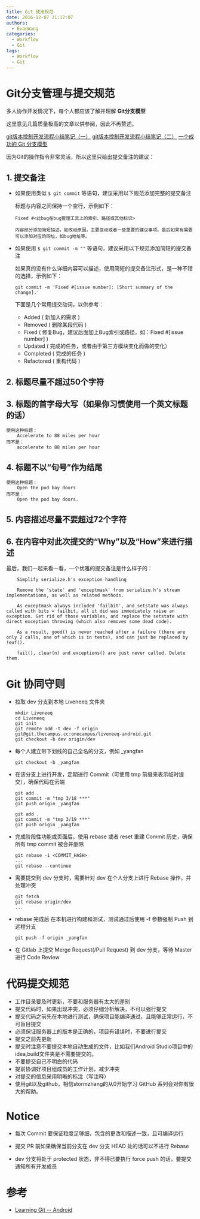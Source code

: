 ```yaml
---
title: Git 使用规范
date: 2016-12-07 21:17:07
authors:
  - EvanWang
categories:
  - Workflow
  - Git
tags:
  - Workflow
  - Git
---
```


# Git分支管理与提交规范

多人协作开发情况下，每个人都应该了解并理解 **Git分支模型**

这里意见几篇质量极高的文章以供参阅，因此不再赘述。

[git版本控制开发流程小结笔记（一）](http://my.oschina.net/nyankosama/blog/270546?fromerr=0Byh13go)
[git版本控制开发流程小结笔记（二）](http://my.oschina.net/nyankosama/blog/270581)
[一个成功的 Git 分支模型](http://www.oschina.net/translate/a-successful-git-branching-model)

因为Git的操作指令非常灵活，所以这里只给出提交备注的建议：

<!-- more -->

## 1. 提交备注

- 如果使用类似 `$ git commit` 等语句，建议采用以下规范添加完整的提交备注

  标题与内容之间保持一个空行，示例如下：

      Fixed #<此bug在bug管理工具上的索引、路径或其他标识>

      内容部分添加简短描述，如改动原因，主要变动或者一些重要的建议事项。最后如果有需要可以添加对应的网址，如bug地址等。

- 如果使用 `$ git commit -m ""` 等语句，建议采用以下规范添加简短的提交备注

  如果真的没有什么详细内容可以描述，使用简短的提交备注形式，是一种不错的选择，示例如下：

      git commit -m 'Fixed #[issue number]: [Short summary of the change].'

  下面是几个常用提交动词，以供参考：

  - Added ( 新加入的需求 )
  - Removed ( 删除某段代码 )
  - Fixed ( 修复Bug，建议后面加上Bug索引或路径，如：Fixed #[issue number] )
  - Updated ( 完成的任务，或者由于第三方模块变化而做的变化）
  - Completed ( 完成的任务 )
  - Refactored ( 重构代码 )

## 2. 标题尽量不超过50个字符

## 3. 标题的首字母大写（如果你习惯使用一个英文标题的话）

    使用这种标题：
        Accelerate to 88 miles per hour
    而不是：
        accelerate to 88 miles per hour

## 4. 标题不以“句号”作为结尾

    使用这种标题：
        Open the pod bay doors
    而不是：
        Open the pod bay doors.

## 5. 内容描述尽量不要超过72个字符

## 6. 在内容中对此次提交的“Why”以及“How”来进行描述

最后，我们一起来看一看，一个优雅的提交备注是什么样子的：

```text
    Simplify serialize.h's exception handling

    Remove the 'state' and 'exceptmask' from serialize.h's stream implementations, as well as related methods.

    As exceptmask always included 'failbit', and setstate was always called with bits = failbit, all it did was immediately raise an exception. Get rid of those variables, and replace the setstate with direct exception throwing (which also removes some dead code).

    As a result, good() is never reached after a failure (there are only 2 calls, one of which is in tests), and can just be replaced by !eof().

    fail(), clear(n) and exceptions() are just never called. Delete them.
```

# Git 协同守则

- 拉取 dev 分支到本地 Liveneeq 文件夹

  ```shell
  mkdir Liveneeq
  cd Liveneeq
  git init
  git remote add -t dev -f origin git@git.thecampus.cc:onecampus/liveneeq-android.git
  git checkout -b dev origin/dev
  ```

- 每个人建立带下划线的自己全名的分支，例如 _yangfan

  ```shell
  git checkout -b _yangfan
  ```

- 在该分支上进行开发，定期进行 Commit（可使用 tmp 前缀来表示临时提交），确保代码在云端

  ```shell
  git add .
  git commit -m "tmp 3/18 ***"
  git push origin _yangfan

  git add .
  git commit -m "tmp 3/19 ***"
  git push origin _yangfan
  ```

- 完成阶段性功能或页面后，使用 rebase 或者 reset 重建 Commit 历史，确保所有 tmp commit 被合并删除

  ```shell
  git rebase -i <COMMIT_HASH>
  ...
  git rebase --continue
  ```

- 需要提交到 dev 分支时，需要针对 dev 在个人分支上进行 Rebase 操作，并处理冲突

  ```shell
  git fetch
  git rebase origin/dev
  ...
  ```

- rebase 完成后 在本机进行构建和测试，测试通过后使用 -f 参数强制 Push 到远程分支
  ```shell
  git push -f origin _yangfan
  ```

- 在 Gitlab 上提交 Merge Request(/Pull Request) 到 dev 分支，等待 Master 进行 Code Review

# 代码提交规范

- 工作目录要及时更新，不要和服务器有太大的差别
- 提交代码时，如果出现冲突，必须仔细分析解决，不可以强行提交
- 提交代码之前先在本地进行测试，确保项目能编译通过，且能够正常运行，不可盲目提交
- 必须保证服务器上的版本是正确的，项目有错误时，不要进行提交
- 提交之前先更新
- 提交时注意不要提交本地自动生成的文件，比如我们Android Studio项目中的 idea,build文件夹是不需要提交的。
- 不要提交自己不明白的代码
- 提前协调好项目组成员的工作计划，减少冲突
- 对提交的信息采用明晰的标注（写注释）
- 使用git以及github，相信stormzhang的从0开始学习 GitHub 系列会对你有很大的帮助。

# Notice

- 每次 Commit 要保证粒度足够细，包含的更改和描述一致，且可编译运行

- 提交 PR 前如果确保当前分支在 dev 分支 HEAD 处的话可以不进行 Rebase

- dev 分支将处于 protected 状态，非不得已要执行 force push 的话，要提交通知所有开发成员

# 参考

- [Learning Git -- Android](https://source.android.com/source/git-resources.html)